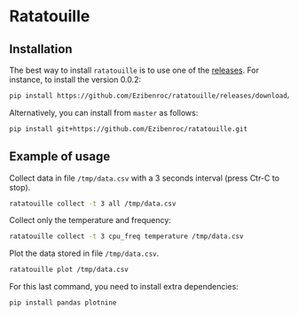 # Ratatouille

## Installation

The best way to install `ratatouille` is to use one of the
[releases](https://github.com/Ezibenroc/ratatouille/releases). For instance, to install the version 0.0.2:
```sh
pip install https://github.com/Ezibenroc/ratatouille/releases/download/0.0.2/ratatouille-0.0.2-py3-none-any.whl
```

Alternatively, you can install from `master` as follows:
```sh
pip install git+https://github.com/Ezibenroc/ratatouille.git
```

## Example of usage

Collect data in file `/tmp/data.csv` with a 3 seconds interval (press Ctr-C to stop).
```sh
ratatouille collect -t 3 all /tmp/data.csv
```

Collect only the temperature and frequency:
```sh
ratatouille collect -t 3 cpu_freq temperature /tmp/data.csv
```

Plot the data stored in file `/tmp/data.csv`.
```sh
ratatouille plot /tmp/data.csv
```

For this last command, you need to install extra dependencies:
```sh
pip install pandas plotnine
```
